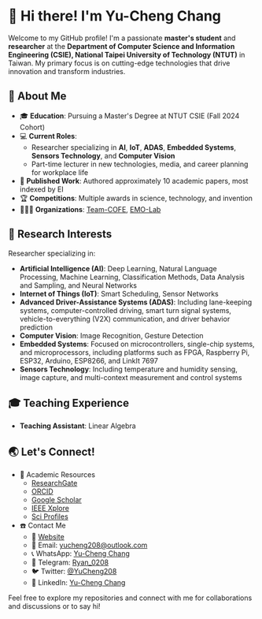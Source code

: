 # 👋 Hi there! I'm Yu-Cheng Chang

Welcome to my GitHub profile! I'm a passionate **master's student** and **researcher** at the **Department of Computer Science and Information Engineering (CSIE), National Taipei University of Technology (NTUT)** in Taiwan. My primary focus is on cutting-edge technologies that drive innovation and transform industries.

## 🌟 About Me

- 🎓 **Education**: Pursuing a Master's Degree at NTUT CSIE (Fall 2024 Cohort)
- 💻 **Current Roles**:
  - Researcher specializing in **AI**, **IoT**, **ADAS**, **Embedded Systems**, **Sensors Technology**, and **Computer Vision**
  - Part-time lecturer in new technologies, media, and career planning for workplace life
- 📝 **Published Work**: Authored approximately 10 academic papers, most indexed by EI
- 🏆 **Competitions**: Multiple awards in science, technology, and invention
- 🧑🏻‍💻 **Organizations**: [Team-COFE](https://github.com/TEAM-COFE), [EMO-Lab](https://github.com/EMO-Labs)
## 🔬 Research Interests

Researcher specializing in:
- **Artificial Intelligence (AI)**: Deep Learning, Natural Language Processing, Machine Learning, Classification Methods, Data Analysis and Sampling, and Neural Networks
- **Internet of Things (IoT)**: Smart Scheduling, Sensor Networks
- **Advanced Driver-Assistance Systems (ADAS)**: Including lane-keeping systems, computer-controlled driving, smart turn signal systems, vehicle-to-everything (V2X) communication, and driver behavior prediction
- **Computer Vision**: Image Recognition, Gesture Detection
- **Embedded Systems**: Focused on microcontrollers, single-chip systems, and microprocessors, including platforms such as FPGA, Raspberry Pi, ESP32, Arduino, ESP8266, and LinkIt 7697
- **Sensors Technology**: Including temperature and humidity sensing, image capture, and multi-context measurement and control systems

## 🎓 Teaching Experience

- **Teaching Assistant**: Linear Algebra

## 🌏 Let's Connect!

- 🔬 Academic Resources
  -  [ResearchGate](https://www.researchgate.net/profile/Yu-Cheng-Chang-14)
  -  [ORCID](https://orcid.org/0000-0003-1301-9192)
  -  [Google Scholar](https://scholar.google.com/citations?user=-SWWt7kAAAAJ&hl=zh-TW)
  -  [IEEE Xplore](https://ieeexplore.ieee.org/author/37089901051)
  -  [Sci Profiles](https://www.google.com/url?q=https%3A%2F%2Fsciprofiles.com%2Fprofile%2F3276587&sa=D&sntz=1&usg=AOvVaw1LMsszK3IrrtDMltRzsLzF)
- ☎️ Contact Me
  - 🔗 [Website](https://www.yucheng208.net)
  - 💌 Email: [yucheng208@outlook.com](mailto:yucheng208@outlook.com)
  - 📞 WhatsApp: [Yu-Cheng Chang](https://api.whatsapp.com/send/?phone=886975265171&text&type=phone_number&app_absent=0)
  - 📨 Telegram: [Ryan_0208](https://t.me/Ryan_0208)
  - 🐦 Twitter: [@YuCheng208](https://twitter.com/YuCheng208)
  - 📘 LinkedIn: [Yu-Cheng Chang](https://www.linkedin.com/in/yu-cheng-chang/)


Feel free to explore my repositories and connect with me for collaborations and discussions or to say hi!
